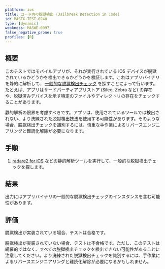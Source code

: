 ```yaml
---
platform: ios
title: コード内の脱獄検出 (Jailbreak Detection in Code)
id: MASTG-TEST-0240
type: [dynamic]
weakness: MASWE-0097
false_negative_prone: true
profiles: [R]
---
```


## 概要

このテストではモバイルアプリが、それが実行されている iOS デバイスが脱獄されているかどうかを検出できるかどうかを検証します。これはアプリバイナリを静的に解析して、 [一般的な脱獄検出チェック](../../../Document/0x06j-Testing-Resiliency-Against-Reverse-Engineering.md#common-jailbreak-detection-checks) を探すことによって行います。たとえば、アプリはサードパーティアプリストア (Sileo, Zebra など) の存在や、脱獄済みデバイスを示す特定のファイルやディレクトリの存在をチェックすることがあります。

静的解析の限界を考慮すべきです。アプリは、使用されているツールでは検出されない、より洗練された脱獄検出技法を使用する可能性があります。そのような場合、脱獄検出チェックを識別するには、慎重な手作業によるリバースエンジニアリングと難読化解除が必要になります。

## 手順

1. [radare2 for iOS](../../../tools/ios/MASTG-TOOL-0073.md) などの静的解析ツールを実行して、一般的な脱獄検出チェックを探します。

## 結果

出力にはアプリバイナリの一般的な脱獄検出チェックのインスタンスを含む可能性があります。

## 評価

脱獄検出が実装されている場合、テストは合格です。

脱獄検出が実装されていない場合、テストは不合格です。ただし、このテストは網羅的ではなく、すべての脱獄検出チェックを検出できない可能性があることに注意してください。より洗練された脱獄検出チェックを識別するには、手作業によるリバースエンジニアリングと難読化解除が必要になるかもしれません。
